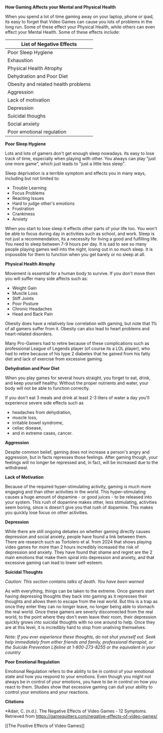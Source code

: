 
**How Gaming Affects your Mental and Physical Health**

When you spend a lot of time gaming away on your laptop, phone or ipad, its easy to forget that Video Games can cause you lots of problems in the long run. Some of these effect your Physical Health, while others can even effect your Mental Health. Some of these effects include:

| List of Negative Effects            |
| ----------------------------------- |
| Poor Sleep Hygiene                  |
| Exhaustion                          |
| Physical Health Atrophy             |
| Dehydration and Poor Diet           |
| Obesity and related health problems |
| Aggression                          |
| Lack of motivation                  |
| Depression                          |
| Suicidal thoughs                    |
| Social anxiety                      |
| Poor emotional regulation           |

**Poor Sleep Hygiene**

Lots and lots of gamers don't get enough sleep nowadays. Its easy to lose track of time, especially when playing with other. You always can play "just one more game", which just leads to "just a little less sleep". 

Sleep deprivation is a terrible symptom and effects you in many ways, including but not limited to:
- Trouble Learning
- Focus Problems
- Reacting Issues
- Hard to judge other's emotions
- Frustration
- Crankiness
- Anxiety

When you start to lose sleep it effects other parts of your life too. You won't be able to focus during day in activities such as school, and work. Sleep is not just a recommendation, its a necessity for living a good and fulfilling life. You need to sleep between 7-9 hours per day. It is sad to see so many people playing games well into the night, losing out in so much sleep. It is impossible for them to function when you get barely or no sleep at all.

**Physical Health Atrophy**

Movement is essential for a human body to survive. If you don't move then you will suffer many side affects such as:
- Weight Gain
- Muscle Loss
- Stiff Joints
- Poor Posture
- Chronic Headaches
- Head and Back Pain

Obesity does have a relatively low correlation with gaming, but note that 1% of all gamers suffer from it. Obesity can also lead to heart problems and heart-related disorders.

Many Pro-Gamers had to retire because of these complications such as professional League of Legends player (of course its a LOL player), who had to retire because of his type 2 diabetes that he gained from his fatty diet and lack of exercise from excessive gaming.

**Dehydration and Poor Diet**

When you play games for several hours straight, you forget to eat, drink, and keep yourself healthy. Without the proper nutrients and water, your body will not be able to function correctly. 

If you don't eat 3 meals and drink at least 2-3 liters of water a day you'll experience severe side effects such as 
- headaches from dehydration,
- muscle loss,
- irritable bowel syndrome, 
- celiac disease, 
- and in extreme cases, cancer.


**Aggression**

Despite common belief, gaming does not increase a person's angry and aggression, but in facts represses those feelings. After gaming though, your feelings will no longer be repressed and, in fact, will be increased due to the withdrawal.

**Lack of Motivation**

Because of the required hyper-stimulating activity, gaming is much more engaging and than other activities in the world. This hyper-stimulating causes a huge amount of dopamine - or good juices - to be released into your system. This rush of dopamine makes other, less stimulating, activities seem boring, since is doesn't give you that rush of dopamine. This makes you quickly lose focus on other activities. 

**Depression**

While there are still ongoing debates on whether gaming directly causes depression and social anxiety, people have found a link between them. There are research such as Tortolero et al. from 2024 that shows playing video games for more than 2 hours incredibly increased the risk of depression and anxiety. They have found that shame and regret are the 2 main emotions that make them spiral into depression and anxiety, and that excessive gaming can lead to lower self-esteem.

**Suicidal Thoughts**

*Caution: This section contains talks of death. You have been warned*

As with everything, things can be taken to the extreme. Once gamers start having depressing thoughts they back into gaming as it represses their thoughts and allows them to escape from the real world. But this is a trap as once they enter they can no longer leave, no longer being able to stomach the real world. Once these gamers are severly disconnected from the real world, to the point where they don't even leave their room, their depression quickly grows into suicidal thoughts with no one around to help. Once they are at this level, it is incredibly hard to stop from unaliving themselves. 

*Note: If you ever experience these thoughts, do not shut yourself out. Seek help immediately from either friends and family, professional therapist, or the Suicide Prevention Lifeline at 1-800-273-8255 or the equivalent in your country*

**Poor Emotional Regulation**

Emotional Regulation refers to the ability to be in control of your emotional state and how you respond to your emotions. Even though you might not always be in control of your emotions, you have to be in control on how you react to them. Studies show that excessive gaming can dull your ability to control your emotions and your reactions. 

**Citations**

*Adair, C. (n.d.). The Negative Effects of Video Games - 12 Symptoms. Retrieved from https://gamequitters.com/negative-effects-of-video-games/

[[The Positive Effects of Video Games]]


